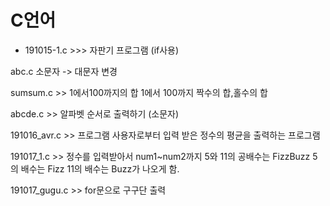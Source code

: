 # C언어

- 191015-1.c >>> 자판기 프로그램 (if사용)  

abc.c 소문자 -> 대문자 변경

sumsum.c >> 1에서100까지의 합 1에서 100까지 짝수의 합,홀수의 합

abcde.c  >> 알파벳 순서로 출력하기 (소문자)

191016_avr.c >> 프로그램 사용자로부터 입력 받은 정수의 평균을 출력하는 프로그램

191017_1.c	>> 정수를 입력받아서 num1~num2까지 5와 11의 공배수는 FizzBuzz 5의 배수는 Fizz 11의 배수는 Buzz가 나오게 함.

191017_gugu.c >> for문으로 구구단 출력 

